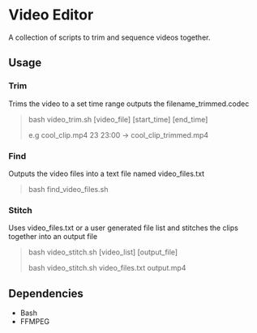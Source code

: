 # Video Editor

A collection of scripts to trim and sequence videos together.

## Usage

### Trim

Trims the video to a set time range outputs the filename_trimmed.codec

> bash video_trim.sh [video_file] [start_time] [end_time]
>
> e.g cool_clip.mp4 23 23:00 -> cool_clip_trimmed.mp4

### Find

Outputs the video files into a text file named video_files.txt

> bash find_video_files.sh

### Stitch

Uses video_files.txt or a user generated file list and stitches the clips together into an output file

> bash video_stitch.sh [video_list] [output_file]
>
> bash video_stitch.sh video_files.txt output.mp4

## Dependencies

- Bash
- FFMPEG
